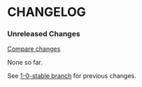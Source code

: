# CHANGELOG

### Unreleased Changes

[Compare changes](https://github.com/codevise/pageflow-before-after/compare/1-0-stable...master)

None so far.

See
[1-0-stable branch](https://github.com/codevise/pageflow-before-after/blob/1-0-stable/CHANGELOG.md)
for previous changes.
